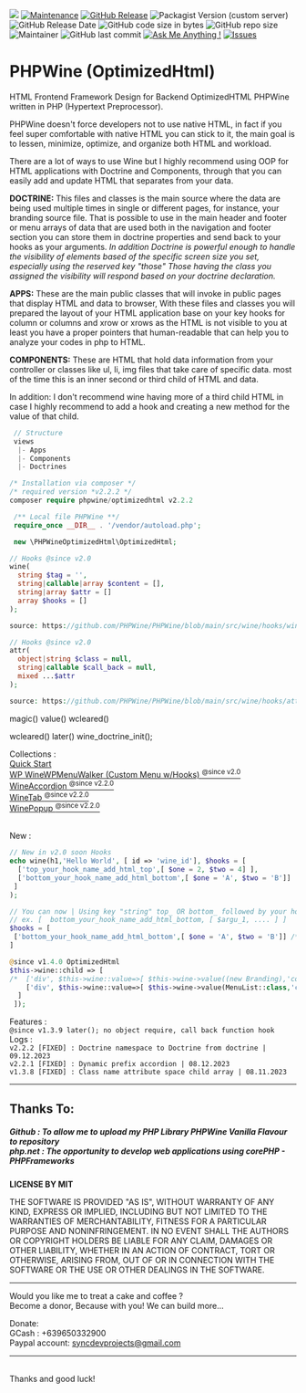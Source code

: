 <img src="https://img.shields.io/badge/license-MIT-blue">  [![Maintenance](https://img.shields.io/badge/Maintained%3F-yes-green.svg)](https://github.com/PHPWine/PHPWine/graphs/commit-activity) [![GitHub Release](https://img.shields.io/github/release/PHPWine/PHPWine.svg?style=flat)](https://github.com/PHPWine/PHPWine/releases) ![Packagist Version (custom server)](https://img.shields.io/packagist/v/phpwine/optimizedhtml?color=orange) ![GitHub Release Date](https://img.shields.io/github/release-date/PHPWine/PHPWine) ![GitHub code size in bytes](https://img.shields.io/github/languages/code-size/PHPWine/PHPWine) ![GitHub repo size](https://img.shields.io/github/repo-size/PHPWine/PHPWine) ![Maintainer](https://img.shields.io/badge/maintainer-nielsoffice-green) ![GitHub last commit](https://img.shields.io/github/last-commit/PHPWine/PHPWine) [![Ask Me Anything !](https://img.shields.io/badge/Ask%20me-anything-1abc9c.svg)](https://github.com/PHPWine/PHPWine/issues/new) [![Issues](https://img.shields.io/github/issues-raw/PHPWine/PHPWine.svg?maxAge=25000)](https://github.com/PHPWine/PHPWine/issues)


# PHPWine (OptimizedHtml)
HTML Frontend Framework Design for Backend OptimizedHTML PHPWine written in PHP (Hypertext Preprocessor).

PHPWine doesn't force developers not to use native HTML, in fact if you feel super comfortable with native HTML you can stick to it,
the main goal is to lessen, minimize, optimize, and organize both HTML and workload.

There are a lot of ways to use Wine but I highly recommend using OOP for HTML applications with Doctrine and Components, through that you can easily
add and update HTML that separates from your data.

<strong>DOCTRINE:</strong> This files and classes is the main source where the data are being used multiple times in single or different pages, for instance, 
your branding source file. That is possible to use in the main header and footer or menu arrays of data that are used both in the navigation and footer section
you can store them in doctrine properties and send back to your hooks as your arguments. <i> In addition Doctrine is powerful enough to handle the visibility of elements based of the specific screen size you set, especially using the reserved key "those" Those having the class you assigned the visibility will respond based on your doctrine declaration. </i>



<strong>APPS:</strong> These are the main public classes that will invoke in public pages that display HTML and data to browser, With these files and classes you will
prepared the layout of your HTML application base on your key hooks for column or columns and xrow or xrows as the HTML is not visible to you at least you have a proper 
pointers that human-readable that can help you to analyze your codes in php to HTML.   

<strong>COMPONENTS:</strong> These are HTML that hold data information from your controller or classes like ul, li, img files that take care of specific data. 
most of the time this is an inner second or third child of HTML and data.

In addition: I don't recommend wine having more of a third child HTML in case I highly recommend to add a hook and creating a new method for the value of that child.

```PHP
 // Structure 
 views
  |- Apps
  |- Components
  |- Doctrines
```
```PHP
/* Installation via composer */ 
/* required version *v2.2.2 */
composer require phpwine/optimizedhtml v2.2.2
```

```PHP
 /** Local file PHPWine **/
 require_once __DIR__ . '/vendor/autoload.php';

 new \PHPWineOptimizedHtml\OptimizedHtml;
```

```PHP
// Hooks @since v2.0
wine(  
  string $tag = '',
  string|callable|array $content = [],
  string|array $attr = []
  array $hooks = []
);

source: https://github.com/PHPWine/PHPWine/blob/main/src/wine/hooks/wine.php

```

```PHP
// Hooks @since v2.0
attr( 
  object|string $class = null,
  string|callable $call_back = null,
  mixed ...$attr
);

source: https://github.com/PHPWine/PHPWine/blob/main/src/wine/hooks/attr.php

```


magic()
value()
wcleared()

wcleared()
later()
wine_doctrine_init();

Collections : 
<br /> <a href="https://phpwine.github.io/documents/#w_quickstart">Quick Start </a>
<br /> <a href="https://github.com/PHPWine/WineWPMenuWalker"> WP WineWPMenuWalker (Custom Menu w/Hooks) <sup>@since v2.0</sup> </a>
<br /> <a href="https://github.com/PHPWine/WineAccordion"> WineAccordion <sup>@since v2.2.0</sup> </a>
<br /> <a href="https://github.com/PHPWine/WineTab"> WineTab <sup>@since v2.2.0</sup> </a>
<br /> <a href="https://github.com/PHPWine/WinePopup"> WinePopup <sup>@since v2.2.0</sup> </a>

<br /> New :
```PHP
// New in v2.0 soon Hooks 
echo wine(h1,'Hello World', [ id => 'wine_id'], $hooks = [
  ['top_your_hook_name_add_html_top',[ $one = 2, $two = 4] ],
  ['bottom_your_hook_name_add_html_bottom',[ $one = 'A', $two = 'B']]
 ]  
);

// You can now | Using key "string" top_ OR bottom_ followed by your hook name ... 
// ex. [  bottom_your_hook_name_add_html_bottom, [ $argu_1, .... ] ]
$hooks = [
 ['bottom_your_hook_name_add_html_bottom',[ $one = 'A', $two = 'B']] /* this will display in the bottom element html */
]  
```
``` PHP
@since v1.4.0 OptimizedHtml
$this->wine::child => [
/*  ['div', $this->wine::value=>[ $this->wine->value((new Branding),'component_top_logo_header')]], this still works anyway */
    ['div', $this->wine::value=>[ $this->wine->value(MenuList::class,'component_top_right_menu', $this->links ) ]]
  ]
 ]);
```

Features :
<br /> ``` @since v1.3.9 later(); no object require, call back function hook ```
<br />
Logs :
<br /> ``` v2.2.2 [FIXED] : Doctrine namespace to Doctrine from doctrine | 09.12.2023 ```
<br /> ``` v2.2.1 [FIXED] : Dynamic prefix accordion | 08.12.2023 ```
<br /> ``` v1.3.8 [FIXED] : Class name attribute space child array | 08.11.2023 ```

<hr /> 

<h2>Thanks To:</h2>
<h5>
Github : To allow me to upload my PHP Library PHPWine Vanilla Flavour to repository<br /> 
php.net : The opportunity to develop web applications using corePHP - PHPFrameworks<br />
</h5>

__LICENSE BY MIT__

THE SOFTWARE IS PROVIDED "AS IS", WITHOUT WARRANTY OF ANY KIND, EXPRESS OR IMPLIED, INCLUDING BUT NOT LIMITED TO THE WARRANTIES OF MERCHANTABILITY, FITNESS FOR A PARTICULAR PURPOSE AND NONINFRINGEMENT. IN NO EVENT SHALL THE AUTHORS OR COPYRIGHT HOLDERS BE LIABLE FOR ANY CLAIM, DAMAGES OR OTHER LIABILITY, WHETHER IN AN ACTION OF CONTRACT, TORT OR OTHERWISE, ARISING FROM, OUT OF OR IN CONNECTION WITH THE SOFTWARE OR THE USE OR OTHER DEALINGS IN THE SOFTWARE.
<br />

<hr />
Would you like me to treat a cake and coffee ? <br />
Become a donor, Because with you! We can build more... 

Donate: <br />
GCash : +639650332900 <br /> 
Paypal account: syncdevprojects@gmail.com
<hr />
<br />
Thanks and good luck! 
